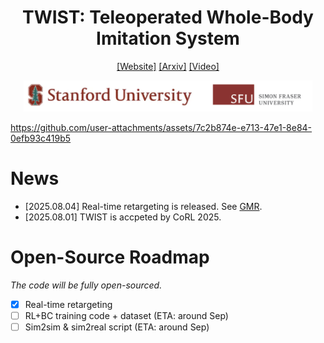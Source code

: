 <h1 align="center"> TWIST: Teleoperated Whole-Body Imitation System </h1>

<div align="center">


[[Website]](https://humanoid-teleop.github.io/)
[[Arxiv]](https://arxiv.org/abs/2505.02833)
[[Video]](https://www.youtube.com/watch?v=QgA7jNoiIZo)

<p align="center">
    <img src="assets/affliation.png" height=50">
</p>
</div>


https://github.com/user-attachments/assets/7c2b874e-e713-47e1-8e84-0efb93c419b5

# News
- [2025.08.04] Real-time retargeting is released. See [GMR](https://github.com/YanjieZe/GMR).
- [2025.08.01] TWIST is accpeted by CoRL 2025.


# Open-Source Roadmap
*The code will be fully open-sourced.*
- [x] Real-time retargeting
- [ ] RL+BC training code + dataset (ETA: around Sep)
- [ ] Sim2sim & sim2real script (ETA: around Sep)
